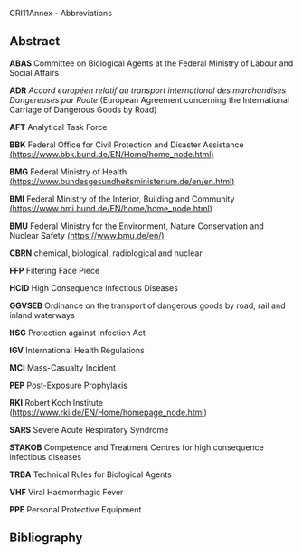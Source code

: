 CRI11Annex - Abbreviations

## Abstract

**ABAS** Committee on Biological Agents at the Federal Ministry of Labour and
Social Affairs

**ADR** *Accord européen relatif au transport international des marchandises
Dangereuses par Route* (European Agreement concerning the International Carriage
of Dangerous Goods by Road)

**AFT** Analytical Task Force

**BBK** Federal Office for Civil Protection and Disaster Assistance
[(https://www.bbk.bund.de/EN/Home/home_node.html)](https://www.bbk.bund.de/EN/Home/home_node.html)

**BMG** Federal Ministry of Health
[(https://www.bundesgesundheitsministerium.de/en/en.html)](https://www.bundesgesundheitsministerium.de/en/en.html)

**BMI** Federal Ministry of the Interior, Building and Community
[(https://www.bmi.bund.de/EN/home/home_node.html)](https://www.bmi.bund.de/EN/home/home_node.html)

**BMU** Federal Ministry for the Environment, Nature Conservation and Nuclear
Safety [(https://www.bmu.de/en/)](https://www.bmu.de/en/)

**CBRN** chemical, biological, radiological and nuclear

**FFP** Filtering Face Piece

**HCID** High Consequence Infectious Diseases

**GGVSEB** Ordinance on the transport of dangerous goods by road, rail and
inland waterways

**IfSG** Protection against Infection Act

**IGV** International Health Regulations

**MCI** Mass-Casualty Incident

**PEP** Post-Exposure Prophylaxis

**RKI** Robert Koch Institute (<https://www.rki.de/EN/Home/homepage_node.html>)

**SARS** Severe Acute Respiratory Syndrome

**STAKOB** Competence and Treatment Centres for high consequence infectious
diseases

**TRBA** Technical Rules for Biological Agents

**VHF** Viral Haemorrhagic Fever

**PPE** Personal Protective Equipment

## Bibliography
